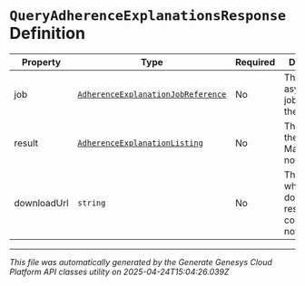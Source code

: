 # `QueryAdherenceExplanationsResponse` Definition

| Property | Type | Required | Description |
|----------|------|----------|-------------|
| job | [`AdherenceExplanationJobReference`](adherenceexplanationjobreference-definition.md) | No | The asynchronous job handling the query |
| result | [`AdherenceExplanationListing`](adherenceexplanationlisting-definition.md) | No | The result of the query. May come via notification |
| downloadUrl | `string` | No | The URL from which to download the result. May come via notification |

---

*This file was automatically generated by the Generate Genesys Cloud Platform API classes utility on 2025-04-24T15:04:26.039Z*